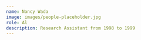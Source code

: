 ```yaml
---
name: Nancy Wada
image: images/people-placeholder.jpg
role: Al
description: Research Assistant from 1998 to 1999
---
```

